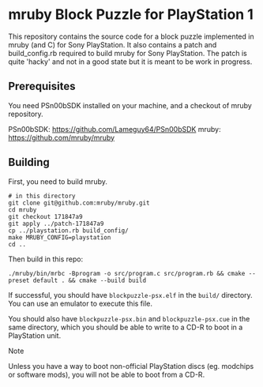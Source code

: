 # mruby Block Puzzle for PlayStation 1

This repository contains the source code for a block puzzle implemented in mruby (and C) for Sony PlayStation.
It also contains a patch and build_config.rb required to build mruby for Sony PlayStation.
The patch is quite 'hacky' and not in a good state but it is meant to be work in progress.

## Prerequisites

You need PSn00bSDK installed on your machine, and a checkout of mruby repository.

PSn00bSDK: https://github.com/Lameguy64/PSn00bSDK
mruby: https://github.com/mruby/mruby

## Building

First, you need to build mruby.

```
# in this directory
git clone git@github.com:mruby/mruby.git
cd mruby
git checkout 171847a9
git apply ../patch-171847a9
cp ../playstation.rb build_config/
make MRUBY_CONFIG=playstation
cd ..
```

Then build in this repo:

```
./mruby/bin/mrbc -Bprogram -o src/program.c src/program.rb && cmake --preset default . && cmake --build build
```

If successful, you should have `blockpuzzle-psx.elf` in the `build/` directory.
You can use an emulator to execute this file.

You should also have `blockpuzzle-psx.bin` and `blockpuzzle-psx.cue` in the same directory, which you should be able to write to a CD-R to boot in a PlayStation unit.

> [!NOTE]
> Unless you have a way to boot non-official PlayStation discs (eg. modchips or software mods), you will not be able to boot from a CD-R.

